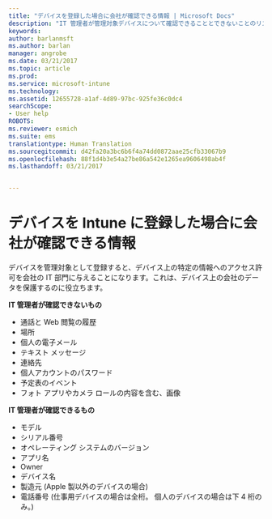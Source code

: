 ```yaml
---
title: "デバイスを登録した場合に会社が確認できる情報 | Microsoft Docs"
description: "IT 管理者が管理対象デバイスについて確認できることとできないことのリスト。"
keywords: 
author: barlanmsft
ms.author: barlan
manager: angrobe
ms.date: 03/21/2017
ms.topic: article
ms.prod: 
ms.service: microsoft-intune
ms.technology: 
ms.assetid: 12655728-a1af-4d89-97bc-925fe36c0dc4
searchScope:
- User help
ROBOTS: 
ms.reviewer: esmich
ms.suite: ems
translationtype: Human Translation
ms.sourcegitcommit: d42fa20a3bc6b6f4a74dd0872aae25cfb33067b9
ms.openlocfilehash: 88f1d4b3e54a27be86a542e1265ea9606498ab4f
ms.lasthandoff: 03/21/2017


---
```


# <a name="what-information-can-my-company-see-when-i-enroll-my-device-in-intune"></a>デバイスを Intune に登録した場合に会社が確認できる情報

デバイスを管理対象として登録すると、デバイス上の特定の情報へのアクセス許可を会社の IT 部門に与えることになります。これは、デバイス上の会社のデータを保護するのに役立ちます。

**IT 管理者が確認できないもの**

- 通話と Web 閲覧の履歴
-    場所
- 個人の電子メール
- テキスト メッセージ
- 連絡先
-    個人アカウントのパスワード
- 予定表のイベント
- フォト アプリやカメラ ロールの内容を含む、画像

**IT 管理者が確認できるもの**

-   モデル
-   シリアル番号
-   オペレーティング システムのバージョン
-   アプリ名
-   Owner
-   デバイス名
-   製造元 (Apple 製以外のデバイスの場合)
-   電話番号 (仕事用デバイスの場合は全桁。 個人のデバイスの場合は下 4 桁のみ。)

